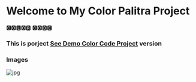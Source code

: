 # Welcome to My Color Palitra Project

🅲🅾🅻🅾🆁  🅲🅾🅳🅴

<h3> This is porject <a href="https://palitra-color-beknur.netlify.app/">See Demo Color Code Project</a> version </h3>

### Images
![jpg](https://github.com/beknurmaxalbayev/Color-Palitra/blob/main/1.png?raw=true)
